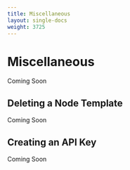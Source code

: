 ```yaml
---
title: Miscellaneous
layout: single-docs
weight: 3725
---
```


# Miscellaneous

Coming Soon

## Deleting a Node Template

Coming Soon

## Creating an API Key

Coming Soon
